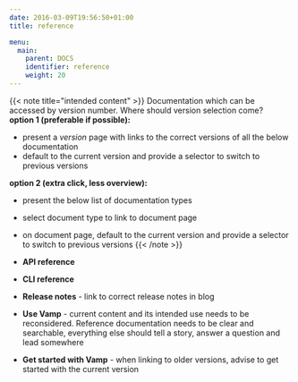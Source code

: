 ```yaml
---
date: 2016-03-09T19:56:50+01:00
title: reference

menu:
  main:
    parent: DOCS
    identifier: reference
    weight: 20
---
```

{{< note title="intended content" >}}
Documentation which can be accessed by version number. Where should version selection come?   
__option 1 (preferable if possible):__  
* present a _version_ page with links to the correct versions of all the below documentation  
* default to the current version and provide a selector to switch to previous versions
  
__option 2 (extra click, less overview):__  
* present the below list of documentation types  
* select document type to link to document page   
* on document page, default to the current version and provide a selector to switch to previous versions
{{< /note >}}

* __API reference__
* __CLI reference__
* __Release notes__ - link to correct release notes in blog
* __Use Vamp__ - current content and its intended use needs to be reconsidered. Reference documentation needs to be clear and searchable, everything else should tell a story, answer a question and lead somewhere
* __Get started with Vamp__ - when linking to older versions, advise to get started with the current version
